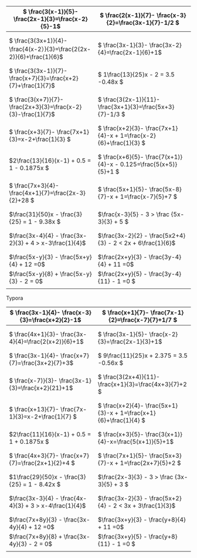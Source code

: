 

| $ \frac{3(x-1)}{5}- \frac{2x-1}{3}=\frac{x-2}{5}-1$          | $ \frac{2(x-1)}{7}- \frac{x-3}{2}=\frac{3x-1}{7}-1/2 $       |
| ------------------------------------------------------------ | ------------------------------------------------------------ |
|                                                              |                                                              |
|                                                              |                                                              |
| $ \frac{3(3x+1)}{4}- \frac{4(x-2）}{3}=\frac{2(2x-2)}{6}+\frac{1}{6}$ | $ \frac{3x-1}{3}- \frac{3x-2}{4}=\frac{2x-1}{6}+1$           |
|                                                              |                                                              |
|                                                              |                                                              |
| $ \frac{3(3x-1)}{7}- \frac{x+7}{3}=\frac{x+2}{7}+\frac{1}{7}$ | $ 1\frac{13}{25}x - 2 = 3.5 -0.48x $                         |
|                                                              |                                                              |
|                                                              |                                                              |
| $ \frac{3(x+7)}{7}- \frac{2x+3}{3}=\frac{x-2}{3}-\frac{1}{7}$ | $ \frac{3(2x-1)}{11}- \frac{3x+1}{3}=\frac{5x+3}{7}-1/3 $    |
|                                                              |                                                              |
|                                                              |                                                              |
| $ \frac{x+3}{7}- \frac{7x+1}{3}=x-2+\frac{1}{3} $            | $ \frac{x+2}{3}- \frac{7x+1}{4}-x + 1=\frac{x-2}{6}+\frac{1}{3} $ |
|                                                              |                                                              |
|                                                              |                                                              |
| $2\frac{13}{16}(x-1) + 0.5 = 1 - 0.1875x $                   | $ \frac{x+6}{5}- \frac{7(x+1)}{4}-x - 0.125=\frac{5(x+5)}{5}+1 $ |
|                                                              |                                                              |
|                                                              |                                                              |
| $ \frac{7x+3}{4}- \frac{4x+1}{7}=\frac{2x-3}{2}+28 $         | $ \frac{5x+1}{5}- \frac{5x-8}{7}-x + 1=\frac{x-7}{5}+7 $     |
|                                                              |                                                              |
|                                                              |                                                              |
| $\frac{31}{50}x - \frac{3}{25} = 1 - 9.38x $                 | $\frac{x-3}{5} - 3 > \frac {5x-3}{3} + 5 $                   |
|                                                              |                                                              |
|                                                              |                                                              |
| $\frac{3x-4}{4} - \frac{3x-2}{3} + 4 > x-3\frac{1}{4}$       | $\frac{3x-2}{2} - \frac{5x2+4}{3} - 2 < 2x + 6\frac{1}{6}$   |
|                                                              |                                                              |
|                                                              |                                                              |
| $\frac{5x-y}{3} - \frac{5x+y}{4} + 12 =0$                    | $\frac{2x+y}{3} - \frac{3y-4}{4} + 11 =0$                    |
| $\frac{5x-y}{8} + \frac{5x-y}{3} - 2 = 0$                    | $\frac{2x+y}{5} - \frac{3y-4}{11} - 1 =0 $                   |
|                                                              |                                                              |

Typora





| $ \frac{3x-1}{4}- \frac{x-3}{3}=\frac{x+2}{2}-1$       | $ \frac{x+1}{7}- \frac{7x-1}{2}=\frac{x-7}{7}+1/7 $          |
| ------------------------------------------------------ | ------------------------------------------------------------ |
|                                                        |                                                              |
|                                                        |                                                              |
| $ \frac{4x+1}{3}- \frac{3x-4}{4}=\frac{2(x+2)}{6}+1$   | $ \frac{3x-1}{5}- \frac{x-2}{3}=\frac{2x-1}{3}+1$            |
|                                                        |                                                              |
|                                                        |                                                              |
| $ \frac{3x-1}{4}- \frac{x+7}{7}=\frac{3x+2}{7}+3$      | $ 9\frac{11}{25}x + 2.375 = 3.5 -0.56x $                     |
|                                                        |                                                              |
|                                                        |                                                              |
| $ \frac{x-7)}{3}- \frac{3x-1}{3}=\frac{x+2}{21}+1$     | $ \frac{3(2x+4)}{11}- \frac{x+1}{3}=\frac{4x+3}{7}+2 $       |
|                                                        |                                                              |
|                                                        |                                                              |
| $ \frac{x+13}{7}- \frac{7x-1}{3}=x-2+\frac{1}{7} $     | $ \frac{x+2}{4}- \frac{5x+1}{3}-x + 1=\frac{x+1}{6}+\frac{1}{4} $ |
|                                                        |                                                              |
|                                                        |                                                              |
| $2\frac{11}{16}(x-1) + 0.5 = 1 + 0.1875x $             | $ \frac{x+3}{5}- \frac{3(x+1)}{4}-x=\frac{5(x+1)}{5}+1$      |
|                                                        |                                                              |
|                                                        |                                                              |
| $ \frac{4x+3}{7}- \frac{x+7}{7}=\frac{2x+1}{2}+4 $     | $ \frac{7x+1}{5}- \frac{5x+3}{7}-x + 1=\frac{2x+7}{5}+2 $    |
|                                                        |                                                              |
|                                                        |                                                              |
| $1\frac{29}{50}x - \frac{3}{25} = 1 - 8.42x $          | $\frac{2x-3}{3} - 3 > \frac {3x-3}{5} + 3 $                  |
|                                                        |                                                              |
|                                                        |                                                              |
| $\frac{3x-3}{4} - \frac{4x-4}{3} + 3 > x-4\frac{1}{4}$ | $\frac{3x-2}{3} - \frac{5x+2}{4} - 2 < 3x + 3\frac{1}{3}$    |
|                                                        |                                                              |
|                                                        |                                                              |
| $\frac{7x+8y}{3} - \frac{3x-4y}{4} + 12 =0$            | $\frac{3x+y}{3} - \frac{y+8}{4} + 11 =0$                     |
| $\frac{7x+8y}{8} + \frac{3x-4y}{3} - 2 = 0$            | $\frac{3x+y}{5} - \frac{y+8}{11} - 1 =0 $                    |
|                                                        |                                                              |

